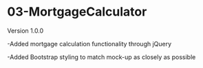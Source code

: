 # 03-MortgageCalculator

Version 1.0.0


-Added mortgage calculation functionality through jQuery

-Added Bootstrap styling to match mock-up as closely as possible